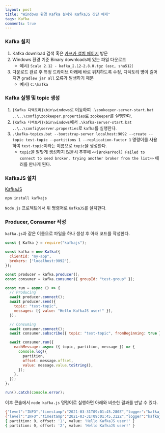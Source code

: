 ```yaml
---
layout: post
title: "Windows 환경 Kafka 설치와 KafkaJS 간단 예제"
tags: Kafka
comments: true
---
```



### Kafka 설치

1. Kafka download 검색 혹은 [카프카 설치 페이지](https://kafka.apache.org/downloads) 방문
2. Windows 환경 기준 Binary downloads에 있는 파일 다운로드
    - 예시) `Scala 2.12 - kafka_2.12-2.8.0.tgz (asc, sha512) `
3. 다운로드 완료 후 특정 드라이브 아래에 바로 위치하도록 수정, 디렉토리 명이 길어지면 `gradlew jar all` 오류가 발생하기 때문
    - 예시) `C:\kafka`

### Kafka 실행 및 topic 생성

1. `{Kafka 디렉토리}\bin\windows`로 이동하여 `.\zookeeper-server-start.bat ..\..\config\zookeeper.properties`로 `zookeeper`를 실행한다.
2. `{Kafka 디렉토리}\bin\windows`에서 `.\kafka-server-start.bat ..\..\config\server.properties`로 `kafka`를 실행한다.
3. `.\kafka-topics.bat --bootstrap-server localhost:9092 --create --topic test-topic --partitions 1 --replication-factor 1` 명령어를 사용하여 `test-topic`이라는 이름으로 `topic`을 생성한다.
    - `topic`을 알맞게 생성하지 않을시 추후에 `<<[BrokerPool] Failed to connect to seed broker, trying another broker from the list>>` 에러를 만나게 된다.

### KafkaJS 설치

[KafkaJS](https://kafka.js.org/)
```
npm install kafkajs
```
`Node.js` 프로젝트에서 위 명령어로 `KafkaJS`를 설치한다.

### Producer, Consumer 작성

`kafka.js`과 같은 이름으로 파일을 하나 생성 후 아래 코드를 작성한다.

```javascript
const { Kafka } = require("kafkajs");

const kafka = new Kafka({
  clientId: "my-app",
  brokers: ["localhost:9092"],
});

const producer = kafka.producer();
const consumer = kafka.consumer({ groupId: "test-group" });

const run = async () => {
  // Producing
  await producer.connect();
  await producer.send({
    topic: "test-topic",
    messages: [{ value: "Hello KafkaJS user!" }],
  });

  // Consuming
  await consumer.connect();
  await consumer.subscribe({ topic: "test-topic", fromBeginning: true });

  await consumer.run({
    eachMessage: async ({ topic, partition, message }) => {
      console.log({
        partition,
        offset: message.offset,
        value: message.value.toString(),
      });
    },
  });
};

run().catch(console.error);

```

이후 콘솔에서 `node kafka.js` 명령어로 실행하면 아래와 비슷한 결과를 만날 수 있다.

```bash
{"level":"INFO","timestamp":"2021-03-31T09:01:45.280Z","logger":"kafkajs","message":"[Consumer] Starting","groupId":"test-group"}
{"level":"INFO","timestamp":"2021-03-31T09:01:45.312Z","logger":"kafkajs","message":"[ConsumerGroup] Consumer has joined the group","groupId":"test-group","memberId":"my-app-cac1e6c7-9757-43e4-aa1b-3e71a53b738c","leaderId":"my-app-cac1e6c7-9757-43e4-aa1b-3e71a53b738c","isLeader":true,"memberAssignment":{"test-topic":[0]},"groupProtocol":"RoundRobinAssigner","duration":29}
{ partition: 0, offset: '1', value: 'Hello KafkaJS user!' }
{ partition: 0, offset: '2', value: 'Hello KafkaJS user!' }
```